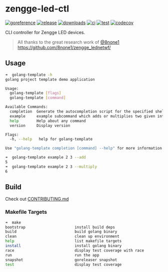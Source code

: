 # zengge-led-ctl

[![goreference](https://pkg.go.dev/badge/github.com/fopina/zengge-led-ctl.svg)](https://pkg.go.dev/github.com/fopina/zengge-led-ctl)
[![release](https://img.shields.io/github/v/release/fopina/zengge-led-ctl)](https://github.com/fopina/zengge-led-ctl/releases)
[![downloads](https://img.shields.io/github/downloads/fopina/zengge-led-ctl/total.svg)](https://github.com/fopina/zengge-led-ctl/releases)
[![ci](https://github.com/fopina/zengge-led-ctl/actions/workflows/publish-main.yml/badge.svg)](https://github.com/fopina/zengge-led-ctl/actions/workflows/publish-main.yml)
[![test](https://github.com/fopina/zengge-led-ctl/actions/workflows/test.yml/badge.svg)](https://github.com/fopina/zengge-led-ctl/actions/workflows/test.yml)
[![codecov](https://codecov.io/github/fopina/zengge-led-ctl/graph/badge.svg)](https://codecov.io/github/fopina/zengge-led-ctl)


CLI controller for Zengge LED devices.

> All thanks to the great research work of [@8none1](https://github.com/8none1)  
> https://github.com/8none1/zengge_lednetwf/

## Usage

```sh
➜  golang-template -h
golang project template demo application

Usage:
  golang-template [flags]
  golang-template [command]

Available Commands:
  completion  Generate the autocompletion script for the specified shell
  example     example subcommand which adds or multiplies two given integers
  help        Help about any command
  version     Display version

Flags:
  -h, --help   help for golang-template

Use "golang-template completion [command] --help" for more information about a command.
```

```sh
➜  golang-template example 2 3 --add
5
➜  golang-template example 2 3 --multiply
6
```

## Build

Check out [CONTRIBUTING.md](CONTRIBUTING.md)

### Makefile Targets
```sh
➜  make
bootstrap                      install build deps
build                          build golang binary
clean                          clean up environment
help                           list makefile targets
install                        install golang binary
race                           display test coverage with race
run                            run the app
snapshot                       goreleaser snapshot
test                           display test coverage
```
